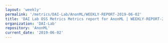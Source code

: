 ```yaml
---
layout: 'weekly'
permalink: '/metrics/DAI-Lab/AnonML/WEEKLY-REPORT-2019-06-02'
title: 'DAI Lab OSS Metrics Metrics report for AnonML | WEEKLY-REPORT-2019-06-02'
organization: 'DAI-Lab'
repository: 'AnonML'
current_date: '2019-06-02'
---
```

